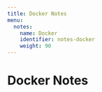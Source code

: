```yaml
---
title: Docker Notes
menu:
  notes:
    name: Docker
    identifier: notes-docker
    weight: 90
---
```

# Docker Notes

<!-- Run Images -->
<!-- {{< note title="Variable" >}} -->

<!-- ```bash -->
<!-- docker run -it <image-name> -->
<!-- ``` -->

<!-- {{< /note >}} -->

